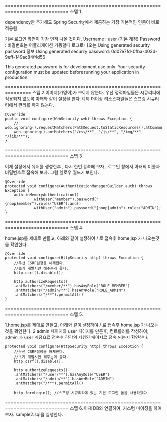 ============================================================================
스텝 1

dependency만 추가해도 Spring Security에서 제공하는 가장 기본적인 인증이 바로 적용됨

기본 로그인 화면이 가장 먼저 나올 것이다.
Username : user (기본 계정)
Password : 비밀번호는 어플리케이션 기동할때 로그로 나오는 Using generated security password 정보
Using generated security password: 0d07e7fd-0fba-403d-9eff-149ac84f4d56

This generated password is for development use only. Your security configuration must be updated before running your application in production.

===============================================================
스텝 2
	이미지(가영이)가 보이지 않는다.
	우선 정적파일들은 시큐리티에 적용되지 않도록 아래와 같이 설정을 한다.
	 이제 더이상 리소스파일들은 스프링 시큐리티에서 관리를 하지 않는다.	

	@Override
	public void configure(WebSecurity web) throws Exception {
		// web.ignoring().requestMatchers(PathRequest.toStaticResources().atCommonLocations());
		web.ignoring().antMatchers("/css/**", "/js/**", "/img/**", "/lib/**");
	}
============================================================================
스텝 3

이제 설정에서 유저를 생성한후 , 다시 한번 접속해 보자 , 로그인 창에서 아래의 이름과 비밀번호로 접속해 보자. 그럼 헬로우 월드가 보인다.
	
	@Override
	protected void configure(AuthenticationManagerBuilder auth) throws Exception {
	    auth.inMemoryAuthentication()
	            .withUser("member").password("{noop}member").roles("USER").and()
	            .withUser("admin").password("{noop}admin").roles("ADMIN");
	}
============================================================================
스텝 4.

home.jsp를 제대로 만들고, 아래와 같이 설정하여 / 로 접속후 home.jsp 가 나오는것을 확인한다.

	@Override
	protected void configure(HttpSecurity http) throws Exception {
		//우선 CSRF설정을 해제한다.
		//초기 개발시만 해주는게 좋다.
		http.csrf().disable();
		
		http.authorizeRequests()
		.antMatchers("/member/**").hasAnyRole("ROLE_MEMBER") 
		.antMatchers("/admin/**").hasAnyRole("ROLE_ADMIN")
		.antMatchers("/**").permitAll();		
	}
============================================================================
스텝 5.

1.home.jsp를 제대로 만들고, 아래와 같이 설정하여 / 로 접속후 home.jsp 가 나오는것을 확인한다.
2 admin 페이지와 user 페이지를 만든후, 컨트롤러를 작성하여, admin 과 user 계정으로 접속후 각각의 지정된 페이지로 접속 되는지 확인한다.

	protected void configure(HttpSecurity http) throws Exception {
		//우선 CSRF설정을 해제한다.
		//초기 개발시만 해주는게 좋다.
		http.csrf().disable();
		
		http.authorizeRequests()
		.antMatchers("/user/**").hasAnyRole("USER") 
		.antMatchers("/admin/**").hasAnyRole("ADMIN")
		.antMatchers("/**").permitAll();
		
		http.formLogin(); //스프링 시큐리티에 있는 기본 로그인 폼을 사용하겠다.
		
============================================================================
스텝 6. 이제 DB와 연결하여, 커스텀 마이징을 하여 보자.
sample2.sql을 실행한다.

		
